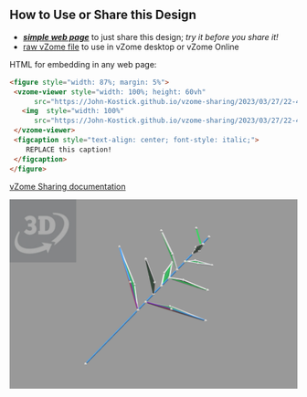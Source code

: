
## How to Use or Share this Design

 - [***simple web page***](<https://John-Kostick.github.io/vzome-sharing/2023/03/27/22-42-38-Phyllotaxis-Study/>) to just share this design; *try it before you share it!*
 - [raw vZome file](<https://raw.githubusercontent.com/John-Kostick/vzome-sharing/main/2023/03/27/22-42-38-Phyllotaxis-Study/Phyllotaxis-Study.vZome>) to use in vZome desktop or vZome Online
 
 HTML for embedding in any web page:
 ```html
<figure style="width: 87%; margin: 5%">
  <vzome-viewer style="width: 100%; height: 60vh"
       src="https://John-Kostick.github.io/vzome-sharing/2023/03/27/22-42-38-Phyllotaxis-Study/Phyllotaxis-Study.vZome" >
    <img  style="width: 100%"
       src="https://John-Kostick.github.io/vzome-sharing/2023/03/27/22-42-38-Phyllotaxis-Study/Phyllotaxis-Study.png" >
  </vzome-viewer>
  <figcaption style="text-align: center; font-style: italic;">
     REPLACE this caption!
  </figcaption>
</figure>
 ```

[vZome Sharing documentation](https://vzome.github.io/vzome/sharing.html#how-it-works)

![Image](<Phyllotaxis-Study.png>)

